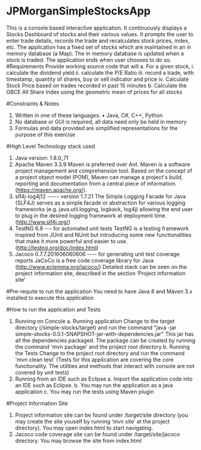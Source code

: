 # JPMorganSimpleStocksApp
This is a console based interactive application. It continuously displays a Stocks Dashboard of stocks and their various values. It prompts the user to enter trade details, records the trade and recalculates stock prices, index, etc. The application has a fixed set of stocks which are maintained in an in memory database (a Map). The in memory database is updated when a stock is traded. The application ends when user chooses to do so.
#Requirements
Provide working source code that will
a.	For a given stock, 
    i.	calculate the dividend yield
   ii.	calculate the P/E Ratio
  iii.	record a trade, with timestamp, quantity of shares, buy or sell indicator and price
   iv.	Calculate Stock Price based on trades recorded in past 15 minutes
b.	Calculate the GBCE All Share Index using the geometric mean of prices for all stocks

#Constraints & Notes
1.	Written in one of these languages:
    •	Java, C#, C++, Python
2.	No database or GUI is required, all data need only be held in memory
3.	Formulas and data provided are simplified representations for the purpose of this exercise

#High Level Technology stack used
1.	Java version: 1.8.0_71
2.	Apache Maven 3.3.9 
  Maven is preferred over Ant.  Maven is a software project management and comprehension tool. Based on the concept of a project    object model (POM), Maven can manage a project's build, reporting and documentation from a central piece of information. (https://maven.apache.org/).
3.	slf4j-log4j12  ----- version 1.7.21
  The Simple Logging Facade for Java (SLF4J) serves as a simple facade or abstraction for various logging frameworks (e.g. java.util.logging, logback, log4j) allowing the end user to plug in the desired logging framework at deployment time. (http://www.slf4j.org/)
4.	TestNG 6.8 --- for automated unit tests
  TestNG is a testing framework inspired from JUnit and NUnit but introducing some new functionalities that make it more powerful and easier to use. (http://testng.org/doc/index.html)
5.	Jacoco 0.7.7.201606060606 ---- for generating unit test coverage reports
  JaCoCo is a free code coverage library for Java (http://www.eclemma.org/jacoco/)
Detailed stack can be seen on the project information site, described in the section ‘Project information site’

#Pre-requite to run the application
  You need to have Java 8 and Maven 3.x installed to execute this application

#How to run the application and Tests
1. Running on Concole
  a. Running application
    Change to the target directory (/simple-stocks/target) and run the command "java -jar simple-stocks-0.0.1-SNAPSHOT-jar-with-dependencies.jar"
    This jar has all the dependencies packaged. The package can be created by running the command 'mvn package' and the project root directory
    b. Running the Tests
    Change to the project root directory and run the command 'mvn clean test'
    (Tests for this application are covering the core functionality. The utilities and methods that interact with console are not covered by unit tests)
2. Running from an IDE such as Eclipse
  a. Import the application code into an IDE such as Eclipse.
  b. You may run the application as a java application
  c. You may run the tests using Maven plugin

#Project Information Site
1.	Project information site can be found under /target/site directory (you may create the site youself by running ‘mvn site’ at the project directory). You may open index.html to start navigating. 
2. Jacoco code coverage site can be found under /target/site/jacoco directory. You may browse the site from index.html 
